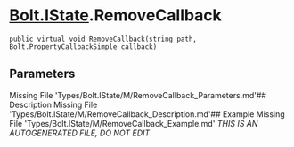 # [Bolt.IState](Types/Bolt.IState.md).RemoveCallback
`public virtual void RemoveCallback(string path, Bolt.PropertyCallbackSimple callback)`
## Parameters
Missing File 'Types/Bolt.IState/M/RemoveCallback_Parameters.md'## Description
Missing File 'Types/Bolt.IState/M/RemoveCallback_Description.md'## Example
Missing File 'Types/Bolt.IState/M/RemoveCallback_Example.md'
*THIS IS AN AUTOGENERATED FILE, DO NOT EDIT*
